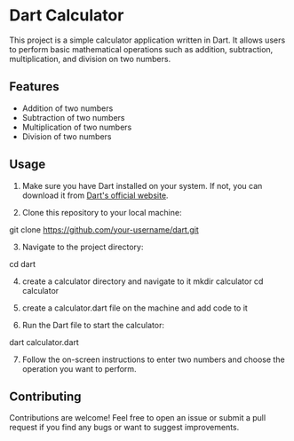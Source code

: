 # Dart Calculator

This project is a simple calculator application written in Dart. It allows users to perform basic mathematical operations such as addition, subtraction, multiplication, and division on two numbers.

## Features

- Addition of two numbers
- Subtraction of two numbers
- Multiplication of two numbers
- Division of two numbers

## Usage

1. Make sure you have Dart installed on your system. If not, you can download it from [Dart's official website](https://dart.dev/get-dart).

2. Clone this repository to your local machine:

git clone https://github.com/your-username/dart.git

   
3. Navigate to the project directory:

cd dart

4. create a calculator directory and navigate to it
mkdir calculator
cd calculator

5. create a calculator.dart file on the machine and add code to it

6. Run the Dart file to start the calculator:

dart calculator.dart


7. Follow the on-screen instructions to enter two numbers and choose the operation you want to perform.

## Contributing

Contributions are welcome! Feel free to open an issue or submit a pull request if you find any bugs or want to suggest improvements.




